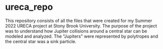 # ureca_repo
This repository consists of all the files that were created for my Summer 2022 URECA project at Stony Brook University. The purpose of the project was to understand how Jupiter collisions around a central star can be modeled and analyzed. The "Jupiters" were represented by polytropes and the central star was a sink particle.
